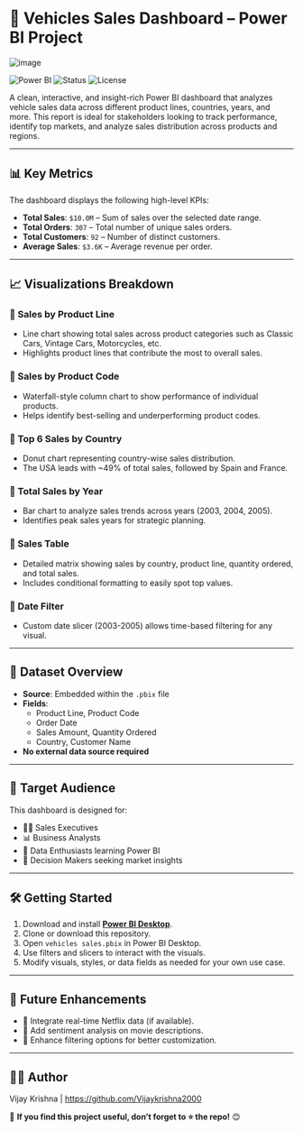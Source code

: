 # 🚗 Vehicles Sales Dashboard – Power BI Project

![image](https://github.com/user-attachments/assets/0da04b45-233d-444c-9f3b-5c0462c1fbe0)



![Power BI](https://img.shields.io/badge/Built%20With-Power%20BI-yellow?style=flat&logo=power-bi)
![Status](https://img.shields.io/badge/Status-Completed-brightgreen)
![License](https://img.shields.io/badge/License-MIT-blue)

A clean, interactive, and insight-rich Power BI dashboard that analyzes vehicle sales data across different product lines, countries, years, and more. This report is ideal for stakeholders looking to track performance, identify top markets, and analyze sales distribution across products and regions.

---

## 📊 Key Metrics

The dashboard displays the following high-level KPIs:

- **Total Sales**: `$10.0M` – Sum of sales over the selected date range.
- **Total Orders**: `307` – Total number of unique sales orders.
- **Total Customers**: `92` – Number of distinct customers.
- **Average Sales**: `$3.6K` – Average revenue per order.

---

## 📈 Visualizations Breakdown

### 🔹 Sales by Product Line
- Line chart showing total sales across product categories such as Classic Cars, Vintage Cars, Motorcycles, etc.
- Highlights product lines that contribute the most to overall sales.

### 🔹 Sales by Product Code
- Waterfall-style column chart to show performance of individual products.
- Helps identify best-selling and underperforming product codes.

### 🔹 Top 6 Sales by Country
- Donut chart representing country-wise sales distribution.
- The USA leads with ~49% of total sales, followed by Spain and France.

### 🔹 Total Sales by Year
- Bar chart to analyze sales trends across years (2003, 2004, 2005).
- Identifies peak sales years for strategic planning.

### 🔹 Sales Table
- Detailed matrix showing sales by country, product line, quantity ordered, and total sales.
- Includes conditional formatting to easily spot top values.

### 🔹 Date Filter
- Custom date slicer (2003-2005) allows time-based filtering for any visual.

---

## 📁 Dataset Overview

- **Source**: Embedded within the `.pbix` file
- **Fields**:
  - Product Line, Product Code
  - Order Date
  - Sales Amount, Quantity Ordered
  - Country, Customer Name
- **No external data source required**

---

## 🎯 Target Audience

This dashboard is designed for:

- 🧑‍💼 Sales Executives
- 📊 Business Analysts
- 🧠 Data Enthusiasts learning Power BI
- 🏢 Decision Makers seeking market insights

---

## 🛠️ Getting Started

1. Download and install **[Power BI Desktop](https://powerbi.microsoft.com/desktop/)**.
2. Clone or download this repository.
3. Open `vehicles sales.pbix` in Power BI Desktop.
4. Use filters and slicers to interact with the visuals.
5. Modify visuals, styles, or data fields as needed for your own use case.

---
## 🔮 Future Enhancements  
- 🔹 Integrate real-time Netflix data (if available).  
- 🔹 Add sentiment analysis on movie descriptions.  
- 🔹 Enhance filtering options for better customization.  

---

## 👨‍💻 Author  
Vijay Krishna |   https://github.com/Vijaykrishna2000

📌 **If you find this project useful, don’t forget to ⭐ the repo!** 😊  

